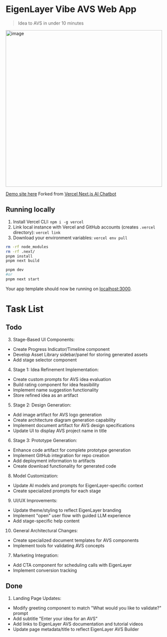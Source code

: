 
# EigenLayer Vibe AVS Web App
>Idea to AVS in under 10 minutes

<img width="500" alt="image" src="https://github.com/user-attachments/assets/f9abe5d6-1aa5-420e-801c-974b3f6dbe2c" />
  
[Demo site here](https://vibe-avs-builder.vercel.app/)
Forked from [Vercel Next.js AI Chatbot](https://vercel.com/templates/next.js/nextjs-ai-chatbot)


## Running locally

1. Install Vercel CLI: `npm i -g vercel`
2. Link local instance with Vercel and GitHub accounts (creates `.vercel` directory): `vercel link`
3. Download your environment variables: `vercel env pull`

```bash
rm -rf node_modules
rm -rf .next/
pnpm install
pnpm next build

pnpm dev 
#or
pnpm next start
```

Your app template should now be running on [localhost:3000](http://localhost:3000).


# Task List

## Todo



3. Stage-Based UI Components:
  - Create Progress Indicator/Timeline component
  - Develop Asset Library sidebar/panel for storing generated assets
  - Add stage selector component

4. Stage 1: Idea Refinement Implementation:
  - Create custom prompts for AVS idea evaluation
  - Build rating component for idea feasibility
  - Implement name suggestion functionality
  - Store refined idea as an artifact

5. Stage 2: Design Generation:
  - Add image artifact for AVS logo generation
  - Create architecture diagram generation capability
  - Implement document artifact for AVS design specifications
  - Update UI to display AVS project name in title

6. Stage 3: Prototype Generation:
  - Enhance code artifact for complete prototype generation
  - Implement GitHub integration for repo creation
  - Add deployment information to artifacts
  - Create download functionality for generated code

8. Model Customization:
  - Update AI models and prompts for EigenLayer-specific context
  - Create specialized prompts for each stage

9. UI/UX Improvements:
  - Update theme/styling to reflect EigenLayer branding
  - Implement "open" user flow with guided LLM experience
  - Add stage-specific help content

10. General Architectural Changes:
  - Create specialized document templates for AVS components
  - Implement tools for validating AVS concepts

7. Marketing Integration:
  - Add CTA component for scheduling calls with EigenLayer
  - Implement conversion tracking

## Done

1. Landing Page Updates:
  - Modify greeting component to match "What would you like to validate?" prompt
  - Add subtitle "Enter your idea for an AVS"
  - Add links to EigenLayer AVS documentation and tutorial videos
  - Update page metadata/title to reflect EigenLayer AVS Builder
